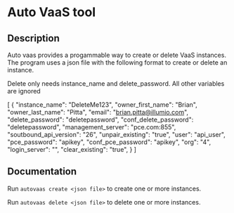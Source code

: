 # Auto VaaS tool

## Description 

Auto vaas provides a progammable way to create or delete VaaS instances.   The program uses a json file with the following format to create or delete an instance.  

Delete only needs instance_name and delete_password.  All other variables are ignored

[
	{
		"instance_name":         "DeleteMe123",
		"owner_first_name":      "Brian",
		"owner_last_name":       "Pitta",
		"email":                 "brian.pitta@illumio.com",
		"delete_password":       "deletepassword",
		"conf_delete_password":  "deletepassword",
		"management_server":     "pce.com:855",
		"soutbound_api_version": "26",
		"unpair_existing":       "true",
		"user":                  "api_user",
		"pce_password":          "apikey",
		"conf_pce_password":     "apikey",
		"org":                   "4",
		"login_server":          "",
		"clear_existing":        "true",
	}
]

## Documentation
Run `autovaas create <json file>` to create one or more instances.

Run `autovaas delete <json file>` to delete one or more instances.